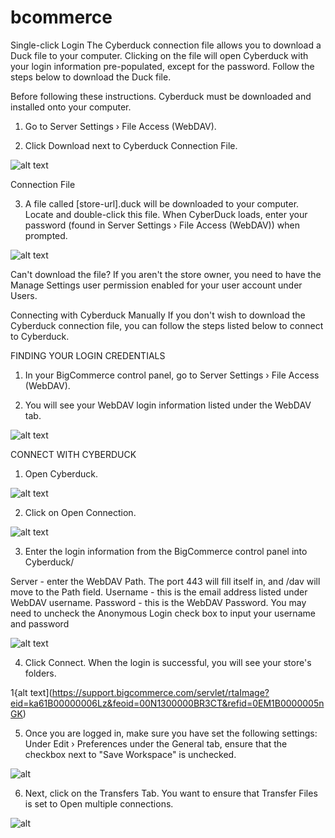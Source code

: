 # bcommerce

Single-click Login
The Cyberduck connection file allows you to download a Duck file to your computer. Clicking on the file will open Cyberduck with your login information pre-populated, except for the password. Follow the steps below to download the Duck file.

 
Before following these instructions. Cyberduck must be downloaded and installed onto your computer.

1. Go to Server Settings › File Access (WebDAV).

2. Click Download next to Cyberduck Connection File.

![alt text](https://support.bigcommerce.com/servlet/rtaImage?eid=ka61B00000006Lz&feoid=00N1300000BR3CT&refid=0EM1B0000018xZR)

Connection File

3. A file called [store-url].duck will be downloaded to your computer. Locate and double-click this file. When CyberDuck loads, enter your password (found in Server Settings › File Access (WebDAV)) when prompted.

![alt text](https://support.bigcommerce.com/servlet/rtaImage?eid=ka61B00000006Lz&feoid=00N1300000BR3CT&refid=0EM1B0000018xZl)

 
Can't download the file? If you aren't the store owner, you need to have the Manage Settings user permission enabled for your user account under Users.

 
 
Connecting with Cyberduck Manually
If you don't wish to download the Cyberduck connection file, you can follow the steps listed below to connect to Cyberduck.

FINDING YOUR LOGIN CREDENTIALS
1. In your BigCommerce control panel, go to Server Settings › File Access (WebDAV).

2. You will see your WebDAV login information listed under the WebDAV tab.

![alt text](https://support.bigcommerce.com/servlet/rtaImage?eid=ka61B00000006Lz&feoid=00N1300000BR3CT&refid=0EM1B0000005nG0)

CONNECT WITH CYBERDUCK
1. Open Cyberduck.

![alt text](https://support.bigcommerce.com/servlet/rtaImage?eid=ka61B00000006Lz&feoid=00N1300000BR3CT&refid=0EM1B0000005nG5)


2. Click on Open Connection.

![alt text](https://support.bigcommerce.com/servlet/rtaImage?eid=ka61B00000006Lz&feoid=00N1300000BR3CT&refid=0EM1B0000005nGA)

3. Enter the login information from the BigCommerce control panel into Cyberduck/

Server - enter the WebDAV Path. The port 443 will fill itself in, and /dav will move to the Path field.
Username - this is the email address listed under WebDAV username.
Password - this is the WebDAV Password.
You may need to uncheck the Anonymous Login check box to input your username and password

![alt text](https://support.bigcommerce.com/servlet/rtaImage?eid=ka61B00000006Lz&feoid=00N1300000BR3CT&refid=0EM1B0000005nGF)

4. Click Connect. When the login is successful, you will see your store's folders.

1{alt text](https://support.bigcommerce.com/servlet/rtaImage?eid=ka61B00000006Lz&feoid=00N1300000BR3CT&refid=0EM1B0000005nGK)

5. Once you are logged in, make sure you have set the following settings:
Under Edit › Preferences under the General tab, ensure that the checkbox next to "Save Workspace" is unchecked.

![alt](https://support.bigcommerce.com/servlet/rtaImage?eid=ka61B00000006Lz&feoid=00N1300000BR3CT&refid=0EM1B0000005nGP)

6. Next, click on the Transfers Tab. You want to ensure that Transfer Files is set to Open multiple connections.

![alt](https://support.bigcommerce.com/servlet/rtaImage?eid=ka61B00000006Lz&feoid=00N1300000BR3CT&refid=0EM1B0000005nGU)
